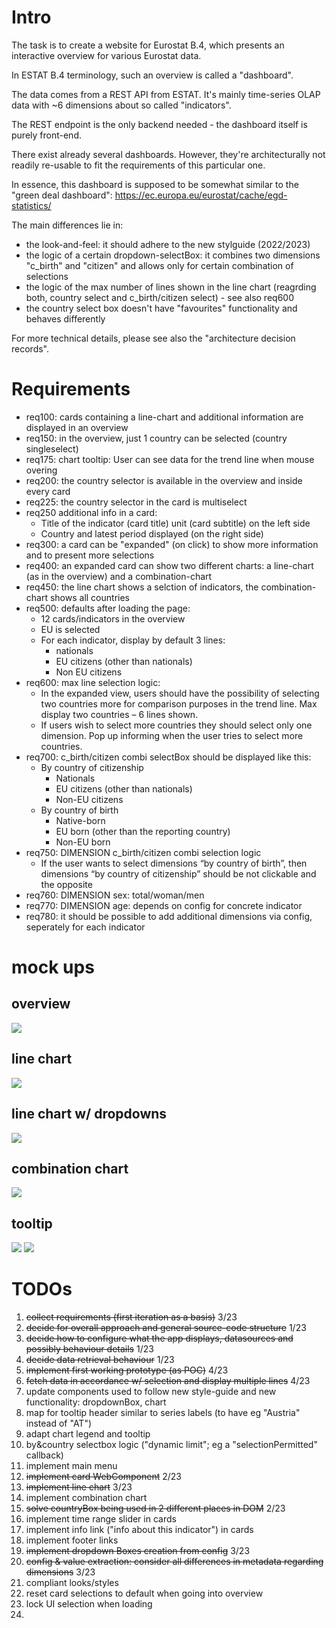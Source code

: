 # Intro

The task is to create a website for Eurostat B.4, which presents an interactive overview for various Eurostat data.

In ESTAT B.4 terminology, such an overview is called a "dashboard".

The data comes from a REST API from ESTAT.
It's mainly time-series OLAP data with ~6 dimensions about so called "indicators".

The REST endpoint is the only backend needed - the dashboard itself is purely front-end.

There exist already several dashboards.
However, they're architecturally not readily re-usable to fit the requirements of this particular one.

In essence, this dashboard is supposed to be somewhat similar to the "green deal dashboard":
https://ec.europa.eu/eurostat/cache/egd-statistics/

The main differences lie in:
- the look-and-feel: it should adhere to the new stylguide (2022/2023)
- the logic of a certain dropdown-selectBox: it combines two dimensions "c_birth" and "citizen" and allows only for certain combination of selections
- the logic of the max number of lines shown in the line chart (reagrding both, country select and c_birth/citizen select) - see also req600
- the country select box doesn't have "favourites" functionality and behaves differently

For more technical details, please see also the "architecture decision records".

# Requirements

- req100: cards containing a line-chart and additional information are displayed in an overview
- req150: in the overview, just 1 country can be selected (country singleselect)
- req175: chart tooltip: User can see data for the trend line when mouse overing
- req200: the country selector is available in the overview and inside every card
- req225: the country selector in the card is multiselect
- req250 additional info in a card:
  - Title of the indicator (card title) unit (card subtitle) on the left side
  - Country and latest period displayed (on the right side)
- req300: a card can be "expanded" (on click) to show more information and to present more selections
- req400: an expanded card can show two different charts: a line-chart (as in the overview) and a combination-chart
- req450: the line chart shows a selction of indicators, the combination-chart shows all countries
- req500: defaults after loading the page:
  - 12 cards/indicators in the overview
  - EU is selected
  - For each indicator, display by default 3 lines:
    - nationals
    - EU citizens (other than nationals)
    - Non EU citizens
- req600: max line selection logic:
  - In the expanded view, users should have the possibility of selecting two countries more for comparison purposes in the trend line. Max display two countries – 6 lines shown.
  - If users wish to select more countries they should select only one dimension. Pop up informing when the user tries to select more countries. 
- req700: c_birth/citizen combi selectBox should be displayed like this:
  - By country of citizenship 
      - Nationals
      - EU citizens (other than nationals)
      - Non-EU citizens 
  - By country of birth
      - Native-born
      - EU born (other than the reporting country)
      - Non-EU born 
- req750: DIMENSION c_birth/citizen combi selection logic
  - If the user wants to select dimensions “by country of birth”, then dimensions “by country of citizenship” should be not clickable and the opposite 
- req760: DIMENSION sex: total/woman/men
- req770: DIMENSION age: depends on config for concrete indicator
- req780: it should be possible to add additional dimensions via config, seperately for each indicator

# mock ups

## overview

![](mockup-overview.png)

## line chart

![](mockup-expanded-line.png)

## line chart w/ dropdowns

![](mockup-dropdowns.png)

## combination chart

![](mockup-expanded-combi.png)

## tooltip

![](tooltip1.png)
![](tooltip2.png)


# TODOs

1. ~~collect requirements (first iteration as a basis)~~ 3/23
2. ~~decide for overall approach and general source-code structure~~ 1/23
3. ~~decide how to configure what the app displays, datasources and possibly behaviour details~~ 1/23
4. ~~decide data retrieval behaviour~~ 1/23
5. ~~implement first working prototype (as POC)~~ 4/23
  21. ~~fetch data in accordance w/ selection and display multiple lines~~ 4/23
6. update components used to follow new style-guide and new functionality: dropdownBox, chart
  18. map for tooltip header similar to series labels (to have eg "Austria" instead of "AT")
  12. adapt chart legend and tooltip
  20. by&country selectbox logic ("dynamic limit"; eg a "selectionPermitted" callback)
7. implement main menu
8. ~~implement card WebComponent~~ 2/23
9. ~~implement line chart~~ 3/23
10. implement combination chart
11. ~~solve countryBox being used in 2 different places in DOM~~ 2/23
13. implement time range slider in cards
14. implement info link ("info about this indicator") in cards
15. implement footer links
16. ~~implement dropdown Boxes creation from config~~ 3/23
17. ~~config & value extraction: consider all differences in metadata regarding dimensions~~ 3/23
19. compliant looks/styles
22. reset card selections to default when going into overview
23. lock UI selection when loading
23. 